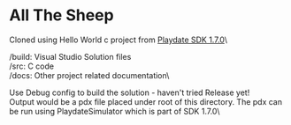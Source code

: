 # All The Sheep

Cloned using Hello World c project from [Playdate SDK 1.7.0](https://devforum.play.date/)\

/build: Visual Studio Solution files\
/src: C code\
/docs: Other project related documentation\

Use Debug config to build the solution - haven't tried Release yet!\
Output would be a pdx file placed under root of this directory. The pdx can be run using PlaydateSimulator which is part of SDK 1.7.0\